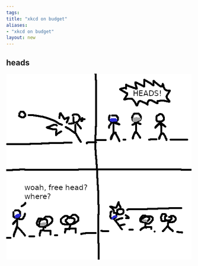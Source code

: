 ```yaml
---
tags: 
title: "xkcd on budget"
aliases:
- "xkcd on budget"
layout: new
---
```


## heads

![heads](../assets/heads.png)
